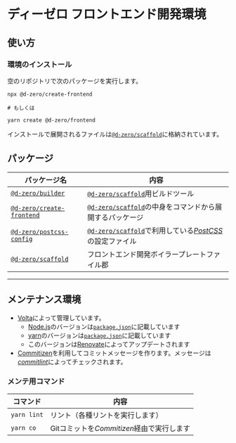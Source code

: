 # ディーゼロ フロントエンド開発環境

## 使い方

### 環境のインストール

空のリポジトリで次のパッケージを実行します。

```shell
npx @d-zero/create-frontend

# もしくは

yarn create @d-zero/frontend
```

インストールで展開されるファイルは[`@d-zero/scaffold`](./packages/%40d-zero/scaffold/)に格納されています。

## パッケージ

| パッケージ名                                                       | 内容                                                                                                              |
| ------------------------------------------------------------------ | ----------------------------------------------------------------------------------------------------------------- |
| [`@d-zero/builder`](./packages/%40d-zero/builder/)                 | [`@d-zero/scaffold`](./packages/%40d-zero/scaffold/)用ビルドツール                                                |
| [`@d-zero/create-frontend`](./packages/%40d-zero/create-frontend/) | [`@d-zero/scaffold`](./packages/%40d-zero/scaffold/)の中身をコマンドから展開するパッケージ                        |
| [`@d-zero/postcss-config`](./packages/%40d-zero/postcss-config/)   | [`@d-zero/scaffold`](./packages/%40d-zero/scaffold/)で利用している[_PostCSS_](https://postcss.org/)の設定ファイル |
| [`@d-zero/scaffold`](./packages/%40d-zero/scaffold/)               | フロントエンド開発ボイラープレートファイル郡                                                                      |

---

## メンテナンス環境

- [Volta](https://volta.sh/)によって管理しています。
  - [Node.js](https://nodejs.org/)のバージョンは[`package.json`](./package.json)に記載しています
  - [yarn](https://yarnpkg.com/)のバージョンは[`package.json`](./package.json)に記載しています
  - このバージョンは[Renovate](https://www.mend.io/renovate/)によってアップデートされます
- [Commitizen](https://github.com/commitizen/cz-cli)を利用してコミットメッセージを作ります。メッセージは[_commitlint_](https://commitlint.js.org/)によってチェックされます。

### メンテ用コマンド

| コマンド    | 内容                                      |
| ----------- | ----------------------------------------- |
| `yarn lint` | リント（各種リントを実行します）          |
| `yarn co`   | Gitコミットを*Commitizen*経由で実行します |
